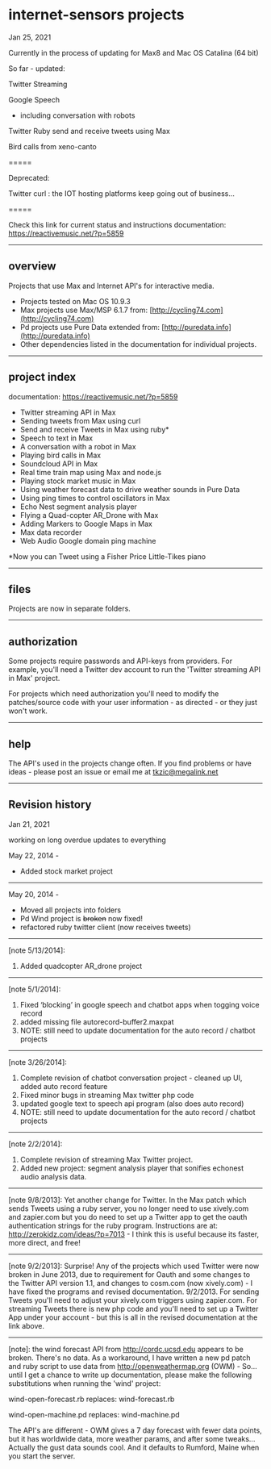 # internet-sensors projects

Jan 25, 2021

Currently in the process of updating for Max8 and Mac OS Catalina (64 bit)

So far - updated:

Twitter Streaming

Google Speech

- including conversation with robots

Twitter Ruby send and receive tweets using Max

Bird calls from xeno-canto

=====

Deprecated:

Twitter curl : the IOT hosting platforms keep going out of business...

=====

Check this link for current status and instructions
documentation: https://reactivemusic.net/?p=5859

---
 
## overview

Projects that use Max and Internet API's for interactive media.

* Projects tested on Mac OS 10.9.3
* Max projects use Max/MSP 6.1.7 from: [http://cycling74.com](http://cycling74.com) 
* Pd projects use Pure Data extended from: [http://puredata.info](http://puredata.info)
* Other dependencies listed in the documentation for individual projects.

---
## project index

documentation: https://reactivemusic.net/?p=5859


* Twitter streaming API in Max
* Sending tweets from Max using curl
* Send and receive Tweets in Max using ruby*
* Speech to text in Max 
* A conversation with a robot in Max 
* Playing bird calls in Max 
* Soundcloud API in Max 
* Real time train map using Max and node.js 
* Playing stock market music in Max 
* Using weather forecast data to drive weather sounds in Pure Data
* Using ping times to control oscillators in Max
* Echo Nest segment analysis player 
* Flying a Quad-copter AR_Drone with Max
* Adding Markers to Google Maps in Max
* Max data recorder
* Web Audio Google domain ping machine

*Now you can Tweet using a Fisher Price Little-Tikes piano

---

## files

Projects are now in separate folders.

---
## authorization

Some projects require passwords and API-keys from providers. For example, you'll need a Twitter dev account to run the 'Twitter streaming API in Max' project. 

For projects which need authorization you'll need to modify the patches/source code with your user information - as directed - or they just won't work.


---
## help

The API's used in the projects change often. If you find problems or have ideas - please post an issue or email me at tkzic@megalink.net 

---

## Revision history

Jan 21, 2021

working on long overdue updates to everything

May 22, 2014 - 

* Added stock market project

---


May 20, 2014 - 

* Moved all projects into folders
* Pd Wind project is ~~broken~~ now fixed!
* refactored ruby twitter client (now receives tweets)


---

[note 5/13/2014]: 
1) Added quadcopter AR_drone project

---

[note 5/1/2014]: 
1) Fixed ‘blocking’ in google speech and chatbot apps when togging voice record
2) added missing file autorecord-buffer2.maxpat
3) NOTE: still need to update documentation for the auto record / chatbot projects


---

[note 3/26/2014]: 
1) Complete revision of chatbot conversation project - cleaned up UI, added auto record feature
2) Fixed minor bugs in streaming Max twitter php code
3) updated google text to speech api program (also does auto record)
4) NOTE: still need to update documentation for the auto record / chatbot projects


---

[note 2/2/2014]: 
1) Complete revision of streaming Max Twitter project.
2) Added new project: segment analysis player that sonifies echonest audio analysis data.

---

[note 9/8/2013]: 
Yet another change for Twitter. In the Max patch which sends Tweets using a ruby server, you no longer need to use xively.com and zapier.com but you do need to set up a Twitter app to get the oauth authentication strings for the ruby program. Instructions are at: http://zerokidz.com/ideas/?p=7013 - I think this is useful because its faster, more direct, and free!

---

[note 9/2/2013]: Surprise! Any of the projects which used Twitter were now broken in June 2013, due to requirement for Oauth and some changes to the Twitter API version 1.1, and changes to cosm.com (now xively.com) - I have fixed the programs and revised documentation. 9/2/2013. For sending Tweets you'll need to adjust your xively.com triggers using zapier.com. For streaming Tweets there is new php code and you'll need to set up a Twitter App under your account - but this is all in the revised documentation at the link above.


---

[note]: the wind forecast API from http://cordc.ucsd.edu appears to be broken. There's no data. As a 
workaround, I have written a new pd patch and ruby script to use data from http://openweathermap.org (OWM) -
So... until I get a chance to write up documentation, please make the following substitutions when
running the 'wind' project:

wind-open-forecast.rb replaces: wind-forecast.rb

wind-open-machine.pd replaces: wind-machine.pd

The API's are different - OWM gives a 7 day forecast with fewer data points, but it has worldwide data,
more weather params, and after some tweaks... Actually the gust data sounds cool. And it defaults to 
Rumford, Maine when you start the server. 



